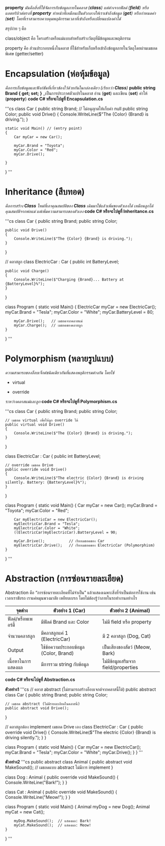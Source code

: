 **property** _มันคือสิ่งที่ใช้จัดการกับข้อมูลภายในคลาส (**class**) แต่ต่างจากฟิลด์ (**field**) หรือแอตทริบิวต์ตรงที่ **property** ทำหน้าที่เหมือนเป็นตัวกลางให้เราเข้าถึงข้อมูล (**get**) หรือกำหนดค่า (**set**) โดยที่เราสามารถควบคุมพฤติกรรมเวลาที่เข้าถึงหรือเปลี่ยนแปลงค่าได้_

สรุปง่าย ๆ คือ

class/object คือ โครงสร้างหรือแม่แบบสำหรับสร้างวัตถุที่มีข้อมูลและพฤติกรรม

property คือ ส่วนประกอบหนึ่งในคลาส ที่ใช้สำหรับเก็บหรือเข้าถึงข้อมูลภายในวัตถุโดยผ่านเมธอดพิเศษ (getter/setter)



# Encapsulation (ห่อหุ้มข้อมูล)
_คือการเก็บข้อมูลและฟังก์ชันที่เกี่ยวข้องไว้ด้วยกันในกล่องเดียว (เรียกว่า **Class**)_
**public string Brand { get; set; }** _เป็นการประกาศตัวแปรในคลาส อ่าน (**get**) และเขียน (**set**) ค่าให้ (**property**) 
**code C# หรือจะไปดูที่ Encapsulation.cs**

'''cs
class Car 
{
    public string Brand; // ไม่อนุญาตให้เก็บค่า null
    public string Color;
    public void Drive()
    {
        Console.WriteLine($"The {Color} {Brand} is driving.");
    }


    static void Main() // (entry point)
    {
        Car myCar = new Car();

        myCar.Brand = "Toyota";
        myCar.Color = "Red";
        myCar.Drive();

    }
}
'''

# Inheritance (สืบทอด)
 _คือการสร้าง **Class** ใหม่ที่เอาคุณสมบัติของ **Class** เดิมมาใช้แล้วเพิ่มของตัวเองได้_
_เหมือนลูกได้คุณสมบัติจากพ่อแม่ แต่เพิ่มความสามารถของตัวเอง_
**code C# หรือจะไปดูที่ Inheritance.cs**

'''cs
class Car
{
    public string Brand;
    public string Color;

    public void Drive()
    {
        Console.WriteLine($"The {Color} {Brand} is driving.");
    }
}

// คลาสลูก
class ElectricCar : Car
{
    public int BatteryLevel;

    public void Charge()
    {
        Console.WriteLine($"Charging {Brand}... Battery at {BatteryLevel}%");
    }
}

class Program
{
    static void Main()
    {
        ElectricCar myCar = new ElectricCar();
        myCar.Brand = "Tesla";
        myCar.Color = "White";
        myCar.BatteryLevel = 80;

        myCar.Drive();   // เมธอดจากคลาสแม่
        myCar.Charge();  // เมธอดของคลาสลูก
    }
}
'''

# Polymorphism (หลายรูปแบบ)
_ความสามารถของอ็อบเจ็กต์ชนิดเดียวกันที่แสดงพฤติกรรมต่างกัน โดยใช้_

* virtual 

* override 

_ระหว่างคลาสแม่และลูก_
**code C# หรือจะไปดูที่ Polymorphism.cs**

'''cs
class Car
{
    public string Brand;
    public string Color;

    // เมธอด virtual เพื่อให้ลูก override ได้
    public virtual void Drive()
    {
        Console.WriteLine($"The {Color} {Brand} is driving.");
    }
}

class ElectricCar : Car
{
    public int BatteryLevel;

    // override เมธอด Drive
    public override void Drive()
    {
        Console.WriteLine($"The electric {Color} {Brand} is driving silently. Battery: {BatteryLevel}%");
    }
}

class Program
{
    static void Main()
    {
        Car myCar = new Car();
        myCar.Brand = "Toyota";
        myCar.Color = "Red";

        Car myElectricCar = new ElectricCar();
        myElectricCar.Brand = "Tesla";
        myElectricCar.Color = "White";
        ((ElectricCar)myElectricCar).BatteryLevel = 90;

        myCar.Drive();           // เรียกเมธอดของ Car
        myElectricCar.Drive();   // เรียกเมธอดของ ElectricCar (Polymorphism)
    }
}
'''

# Abstraction (การซ่อนรายละเอียด)
Abstraction คือ “การซ่อนรายละเอียดที่ไม่จำเป็น” แล้วแสดงเฉพาะสิ่งที่จำเป็นต่อการใช้งาน เช่น เวลาเราขับรถ เราแค่หมุนพวงมาลัย เหยียบเบรก โดยไม่ต้องรู้ว่าภายในรถทำงานอย่างไร

จุดต่าง | ตัวอย่าง 1 (Car) | ตัวอย่าง 2 (Animal)
----- | ----- | ----- |
ฟิลด์/พร็อพเพอร์ตี้	 | มีฟิลด์ Brand และ Color | ไม่มี field หรือ property |
จำนวนคลาสลูก	 | มีคลาสลูกแค่ 1 (ElectricCar) | มี 2 คลาสลูก (Dog, Cat) |
Output | ใช้ข้อความประกอบข้อมูล (Color, Brand) | เป็นเสียงของสัตว์ (Meow, Bark) |
เนื้อหาในการแสดงผล	 | มีการรวม string กับข้อมูล | ไม่มีข้อมูลเสริมจาก field/properties |


**code C# หรือจะไปดูที่ Abstraction.cs**

**ตัวอย่าง1**
'''cs
// คลาส abstract (ไม่สามารถสร้างอ็อบเจกต์จากคลาสนี้ได้)
public abstract class Car
{
    public string Brand;
    public string Color;

    // เมธอด abstract (ไม่มีรายละเอียดในคลาสนี้)
    public abstract void Drive();
}

// คลาสลูกต้อง implement เมธอด Drive เอง
class ElectricCar : Car
{
    public override void Drive()
    {
        Console.WriteLine($"The electric {Color} {Brand} is driving silently.");
    }
}

class Program
{
    static void Main()
    {
        Car myCar = new ElectricCar();
        myCar.Brand = "Tesla";
        myCar.Color = "White";
        myCar.Drive();
    }
}
'''

**ตัวอย่าง2**
'''cs
public abstract class Animal
{
    public abstract void MakeSound(); // เมธอดแบบ abstract ไม่มีการ implement
}

class Dog : Animal
{
    public override void MakeSound()
    {
        Console.WriteLine("Bark!");
    }
}

class Cat : Animal
{
    public override void MakeSound()
    {
        Console.WriteLine("Meow!");
    }
}

class Program
{
    static void Main()
    {
        Animal myDog = new Dog();
        Animal myCat = new Cat();

        myDog.MakeSound();  // แสดงผล: Bark!
        myCat.MakeSound();  // แสดงผล: Meow!
    }
}
'''

